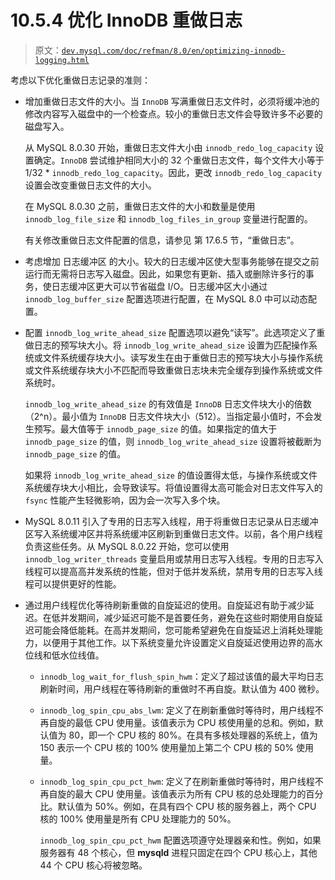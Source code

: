 # 10.5.4 优化 InnoDB 重做日志

> 原文：[`dev.mysql.com/doc/refman/8.0/en/optimizing-innodb-logging.html`](https://dev.mysql.com/doc/refman/8.0/en/optimizing-innodb-logging.html)

考虑以下优化重做日志记录的准则：

+   增加重做日志文件的大小。当 `InnoDB` 写满重做日志文件时，必须将缓冲池的修改内容写入磁盘中的一个检查点。较小的重做日志文件会导致许多不必要的磁盘写入。

    从 MySQL 8.0.30 开始，重做日志文件大小由 `innodb_redo_log_capacity` 设置确定。`InnoDB` 尝试维护相同大小的 32 个重做日志文件，每个文件大小等于 1/32 * `innodb_redo_log_capacity`。因此，更改 `innodb_redo_log_capacity` 设置会改变重做日志文件的大小。

    在 MySQL 8.0.30 之前，重做日志文件的大小和数量是使用 `innodb_log_file_size` 和 `innodb_log_files_in_group` 变量进行配置的。

    有关修改重做日志文件配置的信息，请参见 第 17.6.5 节，“重做日志”。

+   考虑增加 日志缓冲区 的大小。较大的日志缓冲区使大型事务能够在提交之前运行而无需将日志写入磁盘。因此，如果您有更新、插入或删除许多行的事务，使日志缓冲区更大可以节省磁盘 I/O。日志缓冲区大小通过 `innodb_log_buffer_size` 配置选项进行配置，在 MySQL 8.0 中可以动态配置。

+   配置 `innodb_log_write_ahead_size` 配置选项以避免“读写”。此选项定义了重做日志的预写块大小。将 `innodb_log_write_ahead_size` 设置为匹配操作系统或文件系统缓存块大小。读写发生在由于重做日志的预写块大小与操作系统或文件系统缓存块大小不匹配而导致重做日志块未完全缓存到操作系统或文件系统时。

    `innodb_log_write_ahead_size` 的有效值是 `InnoDB` 日志文件块大小的倍数（2^n）。最小值为 `InnoDB` 日志文件块大小（512）。当指定最小值时，不会发生预写。最大值等于 `innodb_page_size` 的值。如果指定的值大于 `innodb_page_size` 的值，则 `innodb_log_write_ahead_size` 设置将被截断为 `innodb_page_size` 的值。

    如果将 `innodb_log_write_ahead_size` 的值设置得太低，与操作系统或文件系统缓存块大小相比，会导致读写。将值设置得太高可能会对日志文件写入的 `fsync` 性能产生轻微影响，因为会一次写入多个块。

+   MySQL 8.0.11 引入了专用的日志写入线程，用于将重做日志记录从日志缓冲区写入系统缓冲区并将系统缓冲区刷新到重做日志文件。以前，各个用户线程负责这些任务。从 MySQL 8.0.22 开始，您可以使用 `innodb_log_writer_threads` 变量启用或禁用日志写入线程。专用的日志写入线程可以提高高并发系统的性能，但对于低并发系统，禁用专用的日志写入线程可以提供更好的性能。

+   通过用户线程优化等待刷新重做的自旋延迟的使用。自旋延迟有助于减少延迟。在低并发期间，减少延迟可能不是首要任务，避免在这些时期使用自旋延迟可能会降低能耗。在高并发期间，您可能希望避免在自旋延迟上消耗处理能力，以便用于其他工作。以下系统变量允许设置定义自旋延迟使用边界的高水位线和低水位线值。

    +   `innodb_log_wait_for_flush_spin_hwm`：定义了超过该值的最大平均日志刷新时间，用户线程在等待刷新的重做时不再自旋。默认值为 400 微秒。

    +   `innodb_log_spin_cpu_abs_lwm`: 定义了在刷新重做时等待时，用户线程不再自旋的最低 CPU 使用量。该值表示为 CPU 核使用量的总和。例如，默认值为 80，即一个 CPU 核的 80%。在具有多核处理器的系统上，值为 150 表示一个 CPU 核的 100% 使用量加上第二个 CPU 核的 50% 使用量。

    +   `innodb_log_spin_cpu_pct_hwm`: 定义了在刷新重做时等待时，用户线程不再自旋的最大 CPU 使用量。该值表示为所有 CPU 核的总处理能力的百分比。默认值为 50%。例如，在具有四个 CPU 核的服务器上，两个 CPU 核的 100% 使用量是所有 CPU 处理能力的 50%。

        `innodb_log_spin_cpu_pct_hwm` 配置选项遵守处理器亲和性。例如，如果服务器有 48 个核心，但 **mysqld** 进程只固定在四个 CPU 核心上，其他 44 个 CPU 核心将被忽略。
